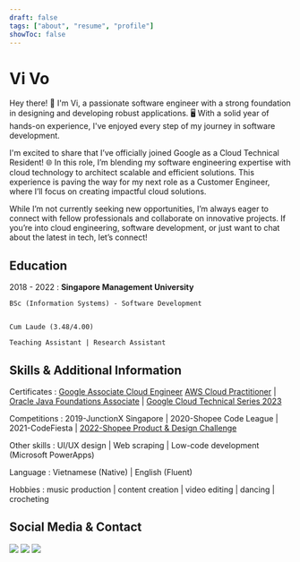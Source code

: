 ```yaml
---
draft: false
tags: ["about", "resume", "profile"]
showToc: false
---
```


# Vi Vo

Hey there! 👋 I'm Vi, a passionate software engineer with a strong foundation in designing and developing robust applications. 🖥️ With a solid year of hands-on experience, I've enjoyed every step of my journey in software development.

I'm excited to share that I’ve officially joined Google as a Cloud Technical Resident! 🌐 In this role, I’m blending my software engineering expertise with cloud technology to architect scalable and efficient solutions. This experience is paving the way for my next role as a Customer Engineer, where I’ll focus on creating impactful cloud solutions.

While I’m not currently seeking new opportunities, I’m always eager to connect with fellow professionals and collaborate on innovative projects. If you’re into cloud engineering, software development, or just want to chat about the latest in tech, let’s connect!

## Education

2018 - 2022
: **Singapore Management University**

    BSc (Information Systems) - Software Development


    Cum Laude (3.48/4.00)

    Teaching Assistant | Research Assistant

## Skills & Additional Information

Certificates
: [Google Associate Cloud Engineer](https://www.credly.com/badges/b19a43ed-8c5a-4313-91aa-2ab0caa7a7da/public_url)
[AWS Cloud Practitioner](https://www.credly.com/badges/9ab64e64-f848-456f-b2a9-d3ee13607142/public_url) | [Oracle Java Foundations Associate](https://www.credly.com/badges/34852f91-9ffe-4bf0-b087-d51732abc7b8/public_url) | [Google Cloud Technical Series 2023](https://www.credential.net/6c3ebfab-e6bc-45ff-9bd6-ac28bead51c0)

Competitions
: 2019-JunctionX Singapore | 2020-Shopee Code League | 2021-CodeFiesta | [2022-Shopee Product & Design Challenge](https://www.credly.com/badges/3a753acb-1dc9-4a98-a7ea-bbc740294ba9/public_url)

Other skills
: UI/UX design | Web scraping | Low-code development (Microsoft PowerApps)

Language
: Vietnamese (Native) | English (Fluent)

Hobbies
: music production | content creation | video editing | dancing | crocheting

## Social Media & Contact

[![](https://img.shields.io/badge/-vptv1310@gmail.com-EA4335?logo=gmail&logoColor=fff&style=flat-square)](mailto:vptv1310@gmail.com)
[![](https://img.shields.io/badge/-vivo1310-181717?logo=github&style=flat-square)](https://github.com/vivo1310/)
[![](https://img.shields.io/badge/-vivo1310-0A66C2?logo=linkedin&style=flat-square)](https://linkedin.com/in/vivo1310/)
